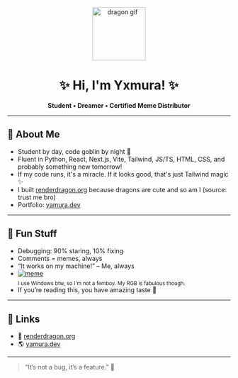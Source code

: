 <!-- Yxmura's Cute & Meme-Powered GitHub Profile README -->

<div align="center">
  <img src="https://media.giphy.com/media/gw3IWyGkC0rsazTi/giphy.gif" width="120" alt="dragon gif"/>
  <h1>✨ Hi, I'm Yxmura! ✨</h1>
  <p><b>Student • Dreamer • Certified Meme Distributor</b></p>
</div>

---

## 💖 About Me

- Student by day, code goblin by night 🌙
- Fluent in Python, React, Next.js, Vite, Tailwind, JS/TS, HTML, CSS, and probably something new tomorrow!
- If my code runs, it's a miracle. If it looks good, that's just Tailwind magic ✨
- I built [renderdragon.org](https://renderdragon.org) because dragons are cute and so am I (source: trust me bro)
- Portfolio: [yamura.dev](https://yamura.dev)

---

## 🐾 Fun Stuff

- Debugging: 90% staring, 10% fixing
- Comments = memes, always
- “It works on my machine!” – Me, always
- [![meme](https://img.shields.io/badge/OS-Windows-blue?logo=windows&logoColor=white)](https://windows.com)  
  <sub>I use Windows btw, so I'm not a femboy. My RGB is fabulous though.</sub>
- If you’re reading this, you have amazing taste 💅

---

## 🌈 Links

- 🐉 [renderdragon.org](https://renderdragon.org)
- 🌎 [yamura.dev](https://yamura.dev)

---

> “It’s not a bug, it’s a feature.” 🐾
